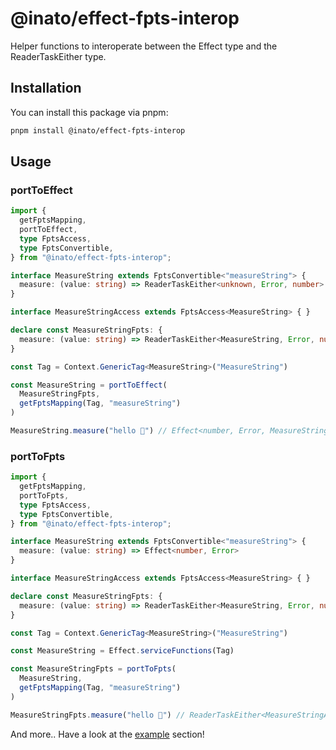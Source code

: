 # @inato/effect-fpts-interop

Helper functions to interoperate between the Effect type and the ReaderTaskEither type.

## Installation

You can install this package via pnpm:

```bash
pnpm install @inato/effect-fpts-interop
```

## Usage

### portToEffect
```ts
import {
  getFptsMapping,
  portToEffect,
  type FptsAccess,
  type FptsConvertible,
} from "@inato/effect-fpts-interop";

interface MeasureString extends FptsConvertible<"measureString"> {
  measure: (value: string) => ReaderTaskEither<unknown, Error, number>
}

interface MeasureStringAccess extends FptsAccess<MeasureString> { }

declare const MeasureStringFpts: {
  measure: (value: string) => ReaderTaskEither<MeasureString, Error, number>
}

const Tag = Context.GenericTag<MeasureString>("MeasureString")

const MeasureString = portToEffect(
  MeasureStringFpts, 
  getFptsMapping(Tag, "measureString")
)

MeasureString.measure("hello 👋") // Effect<number, Error, MeasureString>
```

### portToFpts
```ts
import {
  getFptsMapping,
  portToFpts,
  type FptsAccess,
  type FptsConvertible,
} from "@inato/effect-fpts-interop";

interface MeasureString extends FptsConvertible<"measureString"> {
  measure: (value: string) => Effect<number, Error>
}

interface MeasureStringAccess extends FptsAccess<MeasureString> { }

declare const MeasureStringFpts: {
  measure: (value: string) => ReaderTaskEither<MeasureString, Error, number>
}

const Tag = Context.GenericTag<MeasureString>("MeasureString")

const MeasureString = Effect.serviceFunctions(Tag)

const MeasureStringFpts = portToFpts(
  MeasureString, 
  getFptsMapping(Tag, "measureString")
)

MeasureStringFpts.measure("hello 👋") // ReaderTaskEither<MeasureStringAccess, Error, number>
```

And more.. Have a look at the [example](/example/program.ts) section!